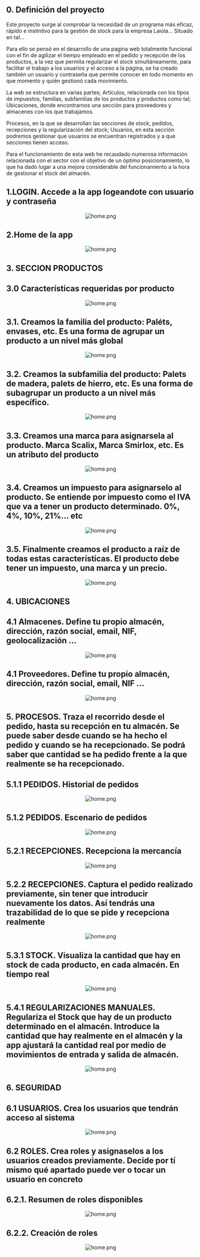 ## 0. Definición del proyecto
Este proyecto surge al comprobar la necesidad de un programa más eficaz, rápido e instintivo para la gestión de stock para la empresa Laiola... Situado en tal... 

Para ello se pensó en el desarrollo de una pagina web totalmente funcional  con el fin de agilizar el tiempo empleado en el pedido y recepción de los productos, a la vez que permita regularizar el stock simultáneamente, para facilitar el trabajo a los usuarios y el acceso a la página, se ha creado también un usuario y contraseña que permite conocer en todo momento en que momento y quién gestionó cada movimiento. 

La web se estructura en varias partes; Artículos, relacionada con los tipos de impuestos, familias, subfamilias de los productos y productos como tal; Ubicaciones, donde encontrarnos una sección para proveedores y almacenes con los que trabajamos.  

Procesos, en la que se desarrollan las secciones de stock, pedidos, recepciones y la regularización del stock; Usuarios, en esta sección podremos gestionar que usuarios se encuentran registrados y a que secciones tienen acceso.

Para el funcionamiento de esta web he recaudado numerosa información relacionada con el sector con el objetivo de un óptimo posicionamiento, lo que ha dado lugar a una mejora considerable del funcionamiento a la hora de gestionar el stock del almacén.


## 1.LOGIN. Accede a la app logeandote con usuario y contraseña 
<p align="center"> <img src="./Documentacion/login/login.png"title="hover text" alt="home.png"></p>

## 2.Home de la app
<p align="center"> <img src="./Documentacion/home.png"title="hover text" alt="home.png"></p>

## 3. SECCION PRODUCTOS
## 3.0 Características requeridas por producto
<p align="center"> <img src="./Documentacion/articulos/articulos.png"title="hover text" alt="home.png"></p>

## 3.1. Creamos la familia del producto: Paléts, envases, etc. Es una forma de agrupar un producto a un nivel más global
<p align="center"> <img src="./Documentacion/articulos/familia.png"title="hover text" alt="home.png"></p>

## 3.2. Creamos la subfamilia del producto: Palets de madera, palets de hierro, etc. Es una forma de subagrupar un producto a un nivel más específico.
<p align="center"> <img src="./Documentacion/articulos/subfamilia.png"title="hover text" alt="home.png"></p>

## 3.3. Creamos una marca para asignarsela al producto. Marca Scalix, Marca Smirlox, etc. Es un atributo del producto
<p align="center"> <img src="./Documentacion/articulos/marca.png"title="hover text" alt="home.png"></p>

## 3.4. Creamos un impuesto para asignarselo al producto. Se entiende por impuesto como el IVA que va a tener un producto determinado. 0%, 4%, 10%, 21%... etc
<p align="center"> <img src="./Documentacion/articulos/impuesto.png"title="hover text" alt="home.png"></p>

## 3.5. Finalmente creamos el producto a raíz de todas estas características. El producto debe tener un impuesto, una marca y un precio.
<p align="center"> <img src="./Documentacion/articulos/producto.png"title="hover text" alt="home.png"></p>

## 4. UBICACIONES
## 4.1 Almacenes. Define tu propio almacén, dirección, razón social, email, NIF, geolocalización ...
<p align="center"> <img src="./Documentacion/almacenes/almacenes-1.png"title="hover text" alt="home.png"></p>

## 4.1 Proveedores. Define tu propio almacén, dirección, razón social, email, NIF ...
<p align="center"> <img src="./Documentacion/proveedores/proveedores-1.png"title="hover text" alt="home.png"></p>

## 5. PROCESOS. Traza el recorrido desde el pedido, hasta su recepción en tu almacén. Se puede saber desde cuando se ha hecho el pedido y cuando se ha recepcionado. Se podrá saber que cantidad se ha pedido frente a la que realmente se ha recepcionado.
## 5.1.1 PEDIDOS. Historial de pedidos
<p align="center"> <img src="./Documentacion/pedidos/pedidos-1.png"title="hover text" alt="home.png"></p>

## 5.1.2 PEDIDOS. Escenario de pedidos
<p align="center"> <img src="./Documentacion/pedidos/pedidos-2.png"title="hover text" alt="home.png"></p>
 
## 5.2.1 RECEPCIONES. Recepciona la mercancía
<p align="center"> <img src="./Documentacion/recepciones/recepciones-1.png"title="hover text" alt="home.png"></p>

## 5.2.2 RECEPCIONES. Captura el pedido realizado previamente, sin tener que introducir nuevamente los datos. Así tendrás una trazabilidad de lo que se pide y recepciona realmente
<p align="center"> <img src="./Documentacion/recepciones/recepciones-2.png"title="hover text" alt="home.png"></p>

## 5.3.1 STOCK. Visualiza la cantidad que hay en stock de cada producto, en cada almacén. En tiempo real
<p align="center"> <img src="./Documentacion/stock/stock-1.png"title="hover text" alt="home.png"></p>

## 5.4.1 REGULARIZACIONES MANUALES. Regulariza el Stock que hay de un producto determinado en el almacén. Introduce la cantidad que hay realmente en el almacén y la app ajustará la cantidad real por medio de movimientos de entrada y salida de almacén. 
<p align="center"> <img src="./Documentacion/regularizaciones/regularizaciones-1.png"title="hover text" alt="home.png"></p>

## 6. SEGURIDAD
## 6.1 USUARIOS. Crea los usuarios que tendrán acceso al sistema
<p align="center"> <img src="./Documentacion/usuarios/usuarios-1.png"title="hover text" alt="home.png"></p>

## 6.2 ROLES. Crea roles y asignaselos a los usuarios creados previamente. Decide por tí mismo qué apartado puede ver o tocar un usuario en concreto
## 6.2.1. Resumen de roles disponibles 
<p align="center"> <img src="./Documentacion/usuarios/roles-1.png"title="hover text" alt="home.png"></p>

## 6.2.2. Creación de roles
<p align="center"> <img src="./Documentacion/usuarios/roles-2.png"title="hover text" alt="home.png"></p>


